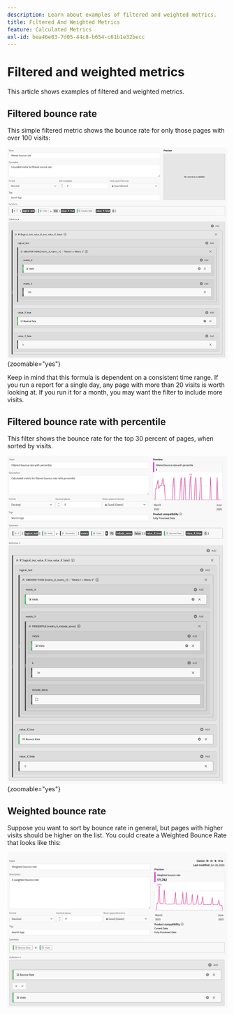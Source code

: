 ```yaml
---
description: Learn about examples of filtered and weighted metrics.
title: Filtered And Weighted Metrics
feature: Calculated Metrics
exl-id: bea46e03-7d05-44c8-b654-c61b1e32becc
---
```

# Filtered and weighted metrics

This article shows examples of filtered and weighted metrics.

## Filtered bounce rate

This simple filtered metric shows the bounce rate for only those pages with over 100 visits:

![Filtered bounce rate](assets/filtered-bounce-rate.png){zoomable="yes"}

Keep in mind that this formula is dependent on a consistent time range. If you run a report for a single day, any page with more than 20 visits is worth looking at. If you run it for a month, you may want the filter to include more visits.

## Filtered bounce rate with percentile

This filter shows the bounce rate for the top 30 percent of pages, when sorted by visits.

![Filtered bounce rate with percentile](assets/filtered-bounce-rate-with-percentile.png){zoomable="yes"}

## Weighted bounce rate

Suppose you want to sort by bounce rate in general, but pages with higher visits should be higher on the list. You could create a Weighted Bounce Rate that looks like this:

![](assets/weighted-bounce-rate.png)
